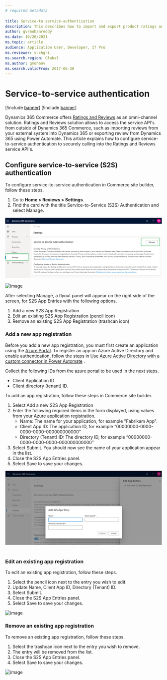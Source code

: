 ```yaml
---
# required metadata

title: Service-to service-authentication
description: This describes how to import and export product ratings and reviews in Microsoft Dynamics 365 Commerce.A way to call into Dynamics 365 Commerce Ratings and Reviews service API securely.
author: gvrmohanreddy
ms.date: 10/26/2021
ms.topic: article
audience: Application User, Developer, IT Pro
ms.reviewer: v-chgri
ms.search.region: Global
ms.author: gmohanv
ms.search.validFrom: 2017-06-20
---
```


# Service-to-service authentication

[!include [banner](includes/banner.md)]
[!include [banner](includes/preview-banner.md)]

Dynamics 365 Commerce offers [Ratings and Reviews]( https://docs.microsoft.com/en-us/dynamics365/commerce/ratings-reviews-overview) as an omni-channel solution. Ratings and Reviews solution allows to access the service API's from outside of Dynamics 365 Commerce, such as importing reviews from your external system into Dynamics 365 or exporting review from Dynamics 365 using Power Automate. This article explains how to configure service-to-service authentication to securely calling into the Ratings and Reviews service API's. 

## Configure service-to-service (S2S) authentication

To configure service-to-service authentication in Commerce site builder, follow these steps.

1. Go to **Home \> Reviews \> Settings**.
1. Find the card with the title Service-to-Service (S2S) Authentication and select Manage.

![Dynamics 365 Commerce - Ratings and Review settings](media/Ratings-reviews-settings-service-to-service-authentication.png)

![image](https://user-images.githubusercontent.com/42852473/137647263-63711900-2b90-4f9f-b788-58335b2b65e2.png)

After selecting Manage, a flyout panel will appear on the right side of the screen, for S2S App Entries with the following options.

1. Add a new S2S App Registration
1. Edit an existing S2S App Registration (pencil icon)
1. Remove an existing S2S App Registration (trashcan icon)

 ### Add a new app registration

Before you add a new app registration, you must first create an application using the [Azure Portal](https://portal.azure.com). To register an app on Azure Active Directory and enable authentication, follow the steps in [Use Azure Active Directory with a custom connector in Power Automate](/connectors/custom-connectors/azure-active-directory-authentication) . 

Collect the following IDs from the azure portal to be used in the next steps.
- Client Application ID
- Client directory (tenant) ID.

To add an app registration, follow these steps in Commerce site builder.

1. Select Add a new S2S App Registration
1. Enter the following required items in the form displayed, using values from your Azure application registration.
    - Name: The name for your application, for example "Fabrikam App".
    - Client App ID: The application ID, for example “00000000-0000-0000-0000-000000000000”
    - Directory (Tenant) ID: The directory ID, for example “00000000-0000-0000-0000-000000000000”
1. Select Submit. You should now see the name of your application appear in the list.
1. Close the S2S App Entries panel.
1. Select Save to save your changes.
 
![Dynamics 365 Commerce - Ratings and Review settings](media/Ratings-reviews-settings-S2S-APP-entry.png)
 
### Edit an existing app registration

To edit an existing app registration, follow these steps.

1. Select the pencil icon next to the entry you wish to edit.
1. Update Name, Client App ID, Directory (Tenant) ID.
1. Select Submit.
1. Close the S2S App Entries panel.
1. Select Save to save your changes.

![image](https://user-images.githubusercontent.com/42852473/137647292-e60dc766-471a-406f-975c-4cba8d806ea2.png)

### Remove an existing app registration

To remove an existing app registration, follow these steps.

1. Select the trashcan icon next to the entry you wish to remove.
1.  The entry will be removed from the list.
1.  Close the S2S App Entries panel.
1. Select Save to save your changes.

![image](https://user-images.githubusercontent.com/42852473/137647294-ff54425c-18c0-429a-a7bf-cde31f47b5b1.png)
